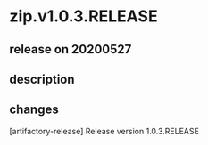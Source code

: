 # zip.v1.0.3.RELEASE

## release on 20200527

## description

## changes

[artifactory-release] Release version 1.0.3.RELEASE

